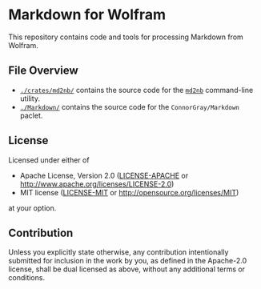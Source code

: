 # Markdown for Wolfram

This repository contains code and tools for processing Markdown from Wolfram.

## File Overview

* [`./crates/md2nb/`](./crates/md2nb) contains the source code for the
  [`md2nb`](https://crates.io/crates/md2nb) command-line utility.
* [`./Markdown/`](./Markdown/) contains the source code for the
  `ConnorGray/Markdown` paclet.

## License

Licensed under either of

  * Apache License, Version 2.0
    ([LICENSE-APACHE](./LICENSE-APACHE) or http://www.apache.org/licenses/LICENSE-2.0)
  * MIT license
    ([LICENSE-MIT](./LICENSE-MIT) or http://opensource.org/licenses/MIT)

at your option.

## Contribution

Unless you explicitly state otherwise, any contribution intentionally submitted
for inclusion in the work by you, as defined in the Apache-2.0 license, shall be
dual licensed as above, without any additional terms or conditions.